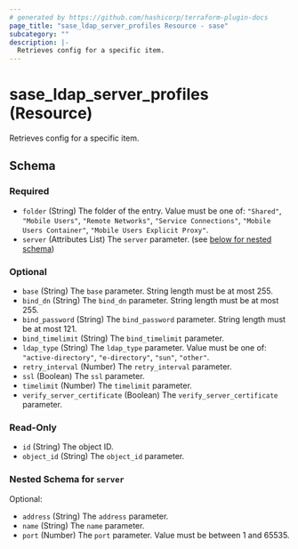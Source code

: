 ```yaml
---
# generated by https://github.com/hashicorp/terraform-plugin-docs
page_title: "sase_ldap_server_profiles Resource - sase"
subcategory: ""
description: |-
  Retrieves config for a specific item.
---
```


# sase_ldap_server_profiles (Resource)

Retrieves config for a specific item.



<!-- schema generated by tfplugindocs -->
## Schema

### Required

- `folder` (String) The folder of the entry. Value must be one of: `"Shared"`, `"Mobile Users"`, `"Remote Networks"`, `"Service Connections"`, `"Mobile Users Container"`, `"Mobile Users Explicit Proxy"`.
- `server` (Attributes List) The `server` parameter. (see [below for nested schema](#nestedatt--server))

### Optional

- `base` (String) The `base` parameter. String length must be at most 255.
- `bind_dn` (String) The `bind_dn` parameter. String length must be at most 255.
- `bind_password` (String) The `bind_password` parameter. String length must be at most 121.
- `bind_timelimit` (String) The `bind_timelimit` parameter.
- `ldap_type` (String) The `ldap_type` parameter. Value must be one of: `"active-directory"`, `"e-directory"`, `"sun"`, `"other"`.
- `retry_interval` (Number) The `retry_interval` parameter.
- `ssl` (Boolean) The `ssl` parameter.
- `timelimit` (Number) The `timelimit` parameter.
- `verify_server_certificate` (Boolean) The `verify_server_certificate` parameter.

### Read-Only

- `id` (String) The object ID.
- `object_id` (String) The `object_id` parameter.

<a id="nestedatt--server"></a>
### Nested Schema for `server`

Optional:

- `address` (String) The `address` parameter.
- `name` (String) The `name` parameter.
- `port` (Number) The `port` parameter. Value must be between 1 and 65535.


